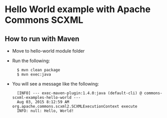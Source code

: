 # Hello World example with Apache Commons SCXML

## How to run with Maven

- Move to hello-world module folder
- Run the following:

        $ mvn clean package
        $ mvn exec:java

- You will see a message like the following:

        [INFO] --- exec-maven-plugin:1.4.0:java (default-cli) @ commons-scxml-examples-hello-world ---
        Aug 03, 2015 8:12:59 AM org.apache.commons.scxml2.SCXMLExecutionContext execute
        INFO: null: Hello, World!
